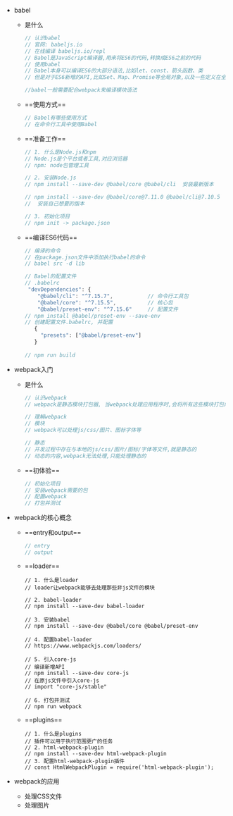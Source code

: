 - babel

  - 是什么

    ```js
    // 认识babel
    // 官网: babeljs.io
    // 在线编译 babeljs.io/repl
    // Babel是JavaScript编译器,用来将ES6的代码,转换成ES6之前的代码
    // 使用babel
    // Babel本身可以编译ES6的大部分语法,比如let、const、箭头函数、类
    // 但是对于ES6新增的API,比如Set、Map、Promise等全局对象,以及一些定义在全局对象上的方法(比如Object.assign/ Array.from)都不能直接编译,需要借助其他的模块
    
    //babel一般需要配合webpack来编译模块语法
    ```

    

  - ==使用方式==

    ```js
    // Babel有哪些使用方式
    // 在命令行工具中使用Babel
    ```

    

  - ==准备工作==

    ```js
    // 1. 什么是Node.js和npm
    // Node.js是个平台或者工具,对应浏览器
    // npm: node包管理工具
    
    // 2. 安装Node.js
    // npm install --save-dev @babel/core @babel/cli  安装最新版本
    
    // npm install --save-dev @babel/core@7.11.0 @babel/cli@7.10.5
    //  安装自己想要的版本
    
    // 3. 初始化项目
    // npm init -> package.json
    ```

    

  - ==编译ES6代码==

    ```js
    // 编译的命令
    // 在package.json文件中添加执行babel的命令
    // babel src -d lib
    
    // Babel的配置文件
    // .babelrc
     "devDependencies": {
        "@babel/cli": "^7.15.7",           // 命令行工具包
        "@babel/core": "^7.15.5",          // 核心包
        "@babel/preset-env": "^7.15.6"     // 配置文件
    // npm install @babel/preset-env --save-env
    // 创建配置文件.babelrc, 并配置
       {
         "presets": ["@babel/preset-env"]
       }
       
    // npm run build
    ```

    

- webpack入门

  - 是什么

    ```js
    // 认识webpack
    // webpack是静态模块打包器, 当webpack处理应用程序时,会将所有这些模块打包成一个或多个文件
    
    // 理解webpack
    // 模块
    // webpack可以处理js/css/图片、图标字体等
    
    // 静态
    // 开发过程中存在与本地的js/css/图片/图标/字体等文件,就是静态的
    // 动态的内容,webpack无法处理,只能处理静态的 
    ```

    

  - ==初体验==

    ```js
    // 初始化项目
    // 安装webpack需要的包
    // 配置webpack
    // 打包并测试
    ```

    

- webpack的核心概念

  - ==entry和output==

    ```js
    // entry
    // output
    ```

    

  - ==loader==

    ```
    // 1. 什么是loader
    // loader让webpack能够去处理那些非js文件的模块
    
    // 2. babel-loader
    // npm install --save-dev babel-loader
    
    // 3. 安装babel
    // npm install --save-dev @babel/core @babel/preset-env
    
    // 4. 配置babel-loader
    // https://www.webpackjs.com/loaders/
    
    // 5. 引入core-js
    // 编译新增API
    // npm install --save-dev core-js
    // 在原js文件中引入core-js
    // import "core-js/stable"
    
    // 6. 打包并测试
    // npm run webpack
    ```

    

  - ==plugins==

    ```
    // 1. 什么是plugins
    // 插件可以用于执行范围更广的任务
    // 2. html-webpack-plugin
    // npm install --save-dev html-webpack-plugin
    // 3. 配置html-webpack-plugin插件
    // const HtmlWebpackPlugin = require('html-webpack-plugin');
    ```

    

- webpack的应用

  - 处理CSS文件
  - 处理图片

